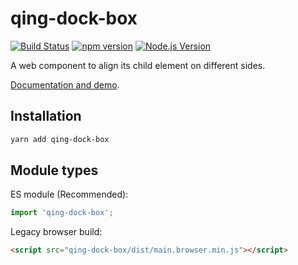 # qing-dock-box

[![Build Status](https://github.com/mgenware/qing-dock-box/workflows/Build/badge.svg)](https://github.com/mgenware/qing-dock-box/actions)
[![npm version](https://img.shields.io/npm/v/qing-dock-box.svg?style=flat-square)](https://npmjs.com/package/qing-dock-box)
[![Node.js Version](http://img.shields.io/node/v/qing-dock-box.svg?style=flat-square)](https://nodejs.org/en/)

A web component to align its child element on different sides.

[Documentation and demo](https://mgenware.github.io/qing-dock-box/).

## Installation

```sh
yarn add qing-dock-box
```

## Module types

ES module (Recommended):

```ts
import 'qing-dock-box';
```

Legacy browser build:

```html
<script src="qing-dock-box/dist/main.browser.min.js"></script>
```
